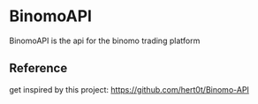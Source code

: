# BinomoAPI
BinomoAPI is the api for the binomo trading platform

## Reference
get inspired by this project: https://github.com/hert0t/Binomo-API
